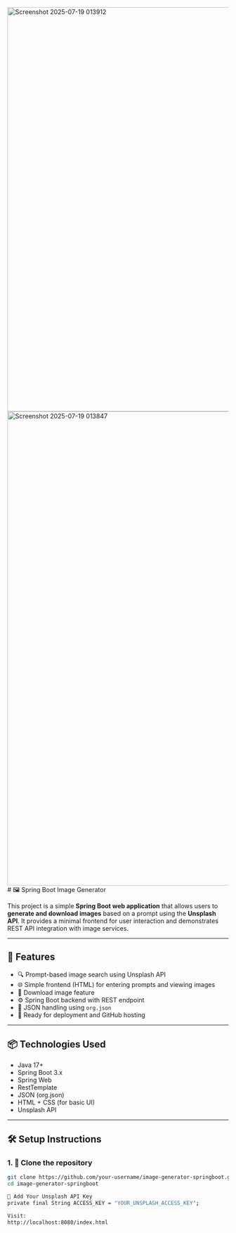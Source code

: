 <img width="1914" height="920" alt="Screenshot 2025-07-19 013912" src="https://github.com/user-attachments/assets/f5d5e2d6-8049-4698-8971-6e19633aad52" />
<img width="1919" height="1079" alt="Screenshot 2025-07-19 013847" src="https://github.com/user-attachments/assets/24065a46-3cff-4d00-9c77-47c2ff08f853" />
# 🖼️ Spring Boot Image Generator

This project is a simple **Spring Boot web application** that allows users to **generate and download images** based on a prompt using the **Unsplash API**. It provides a minimal frontend for user interaction and demonstrates REST API integration with image services.

---

## 🚀 Features

- 🔍 Prompt-based image search using Unsplash API
- 🌐 Simple frontend (HTML) for entering prompts and viewing images
- 💾 Download image feature
- ⚙️ Spring Boot backend with REST endpoint
- 📁 JSON handling using `org.json`
- 📸 Ready for deployment and GitHub hosting

---

## 📦 Technologies Used

- Java 17+
- Spring Boot 3.x
- Spring Web
- RestTemplate
- JSON (org.json)
- HTML + CSS (for basic UI)
- Unsplash API

---

## 🛠️ Setup Instructions

### 1. 📁 Clone the repository

```bash
git clone https://github.com/your-username/image-generator-springboot.git
cd image-generator-springboot

🔑 Add Your Unsplash API Key
private final String ACCESS_KEY = "YOUR_UNSPLASH_ACCESS_KEY";

Visit:
http://localhost:8080/index.html
